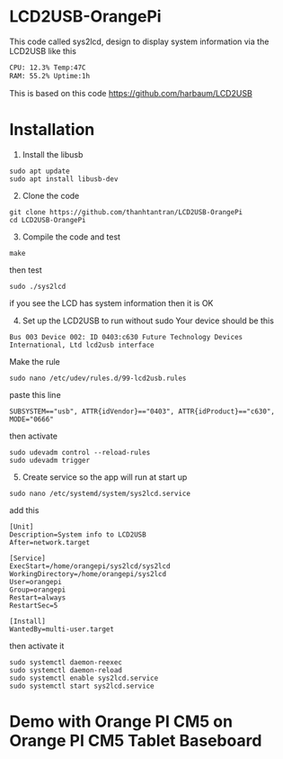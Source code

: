 # LCD2USB-OrangePi

This code called sys2lcd, design to display system information via the LCD2USB like this

```bash
CPU: 12.3% Temp:47C
RAM: 55.2% Uptime:1h
```

This is based on this code https://github.com/harbaum/LCD2USB

# Installation

1. Install the libusb
```
sudo apt update
sudo apt install libusb-dev
```

2. Clone the code
```
git clone https://github.com/thanhtantran/LCD2USB-OrangePi
cd LCD2USB-OrangePi
```

3. Compile the code and test
```
make
```
then test
```
sudo ./sys2lcd
```
if you see the LCD has system information then it is OK

4. Set up the LCD2USB to run without sudo
Your device should be this
```
Bus 003 Device 002: ID 0403:c630 Future Technology Devices International, Ltd lcd2usb interface
```
Make the rule
```
sudo nano /etc/udev/rules.d/99-lcd2usb.rules
```
paste this line
```
SUBSYSTEM=="usb", ATTR{idVendor}=="0403", ATTR{idProduct}=="c630", MODE="0666"
```
then activate
```
sudo udevadm control --reload-rules
sudo udevadm trigger
```

5. Create service so the app will run at start up
```
sudo nano /etc/systemd/system/sys2lcd.service
```
add this
```
[Unit]
Description=System info to LCD2USB
After=network.target

[Service]
ExecStart=/home/orangepi/sys2lcd/sys2lcd
WorkingDirectory=/home/orangepi/sys2lcd
User=orangepi
Group=orangepi
Restart=always
RestartSec=5

[Install]
WantedBy=multi-user.target
```
then activate it
```
sudo systemctl daemon-reexec
sudo systemctl daemon-reload
sudo systemctl enable sys2lcd.service
sudo systemctl start sys2lcd.service
```
# Demo with Orange PI CM5 on Orange PI CM5 Tablet Baseboard

